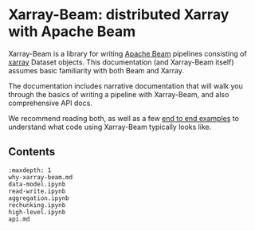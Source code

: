 # Xarray-Beam: distributed Xarray with Apache Beam

Xarray-Beam is a library for writing [Apache Beam](http://beam.apache.org/) pipelines consisting of [xarray](http://xarray.pydata.org) Dataset objects. This documentation (and Xarray-Beam itself) assumes basic familiarity with both Beam and Xarray.

The documentation includes narrative documentation that will walk you through the basics of writing a pipeline with Xarray-Beam, and also comprehensive API docs.

We recommend reading both, as well as a few [end to end examples](https://github.com/google/xarray-beam/tree/main/examples) to understand what code using Xarray-Beam typically looks like.

## Contents

```{toctree}
:maxdepth: 1
why-xarray-beam.md
data-model.ipynb
read-write.ipynb
aggregation.ipynb
rechunking.ipynb
high-level.ipynb
api.md
```